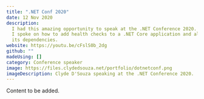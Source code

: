 ```yaml
---
title: ".NET Conf 2020"
date: 12 Nov 2020
description:
  I had this amazing opportunity to speak at the .NET Conference 2020.
  I spoke on how to add health checks to a .NET Core application and also include
  its dependencies.
website: https://youtu.be/cFslS0b_2dg
github: ""
madeUsing: []
category: Conference speaker
image: https://files.clydedsouza.net/portfolio/dotnetconf.png
imageDescription: Clyde D'Souza speaking at the .NET Conference 2020.
---
```


Content to be added.
